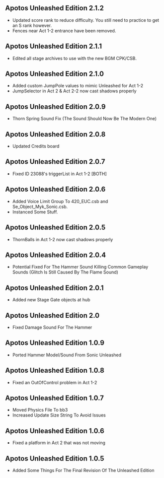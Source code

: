 ## Apotos Unleashed Edition 2.1.2

- Updated score rank to reduce difficulty. You still need to practice to get an S rank however.
- Fences near Act 1-2 entrance have been removed.


## Apotos Unleashed Edition 2.1.1

- Edited all stage archives to use with the new BGM CPK/CSB.


## Apotos Unleashed Edition 2.1.0

- Added custom JumpPole values to mimic Unleashed for Act 1-2
- JumpSelector in Act 2 & Act 2-2 now cast shadows properly


## Apotos Unleashed Edition 2.0.9

- Thorn Spring Sound Fix (The Sound Should Now Be The Modern One)

## Apotos Unleashed Edition 2.0.8

- Updated Credits board

## Apotos Unleashed Edition 2.0.7

- Fixed ID 23088's triggerList in Act 1-2 [BOTH]

## Apotos Unleashed Edition 2.0.6

- Added Voice Limit Group To 420_EUC.csb and Se_Object_Myk_Sonic.csb.
- Instanced Some Stuff.



## Apotos Unleashed Edition 2.0.5

- ThornBalls in Act 1-2 now cast shadows properly


## Apotos Unleashed Edition 2.0.4

- Potential Fixed For The Hammer Sound Killing Common Gameplay Sounds (Glitch Is Still Caused By The Flame Sound)


## Apotos Unleashed Edition 2.0.1

- Added new Stage Gate objects at hub


## Apotos Unleashed Edition 2.0

- Fixed Damage Sound For The Hammer


## Apotos Unleashed Edition 1.0.9

- Ported Hammer Model/Sound From Sonic Unleashed


## Apotos Unleashed Edition 1.0.8

- Fixed an OutOfControl problem in Act 1-2


## Apotos Unleashed Edition 1.0.7

- Moved Physics File To bb3 
- Increased Update Size String To Avoid Issues


## Apotos Unleashed Edition 1.0.6

- Fixed a platform in Act 2 that was not moving


## Apotos Unleashed Edition 1.0.5

- Added Some Things For The Final Revision Of The Unleashed Edition